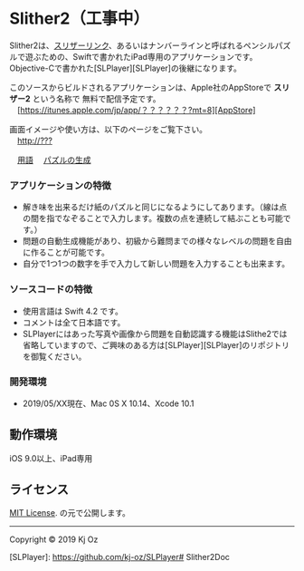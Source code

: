 Slither2（工事中）
======================
Slither2は、[スリザーリンク][Wikipedia]、あるいはナンバーラインと呼ばれるペンシルパズルで遊ぶための、Swiftで書かれたiPad専用のアプリケーションです。
Objective-Cで書かれた[SLPlayer][SLPlayer]の後継になります。

このソースからビルドされるアプリケーションは、Apple社のAppStoreで **スリザー2** という名称で
無料で配信予定です。  
　[https://itunes.apple.com/jp/app/？？？？？？?mt=8][AppStore]

画面イメージや使い方は、以下のページをご覧下さい。  
　[http://???][Blogger]

　[用語](./terms.html)
　[パズルの生成](./generation.html)

### アプリケーションの特徴 

* 解き味を出来るだけ紙のパズルと同じになるようにしてあります。（線は点の間を指でなぞることで入力します。複数の点を連続して結ぶことも可能です。）
* 問題の自動生成機能があり、初級から難問までの様々なレベルの問題を自由に作ることが可能です。
* 自分で1つ1つの数字を手で入力して新しい問題を入力することも出来ます。

### ソースコードの特徴 

* 使用言語は Swift 4.2 です。
* コメントは全て日本語です。
* SLPlayerにはあった写真や画像から問題を自動認識する機能はSlithe2では省略していますので、ご興味のある方は[SLPlayer][SLPlayer]のリポジトリを御覧ください。

### 開発環境

* 2019/05/XX現在、Mac 0S X 10.14、Xcode 10.1

動作環境
-----
iOS 9.0以上、iPad専用

ライセンス
-----
 [MIT License][MIT]. の元で公開します。  

-----
Copyright &copy; 2019 Kj Oz  

[AppStore]: https://itunes.apple.com/jp/app/??????mt=8
[Blogger]: http://?????
[MIT]: http://www.opensource.org/licenses/mit-license.php
[Wikipedia]: http://ja.wikipedia.org/wiki/スリザーリンク
[SLPlayer]: https://github.com/kj-oz/SLPlayer# Slither2Doc
